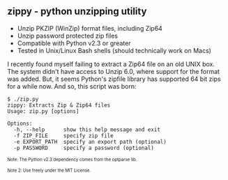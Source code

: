 zippy - python unzipping utility 
--------------------------------

- Unzip PKZIP (WinZip) format files, including Zip64
- Unzip password protected zip files
- Compatible with Python v2.3 or greater
- Tested in Unix/Linux Bash shells (should technically work on Macs)

I recently found myself failing to extract a Zip64 file on an old UNIX box.
The system didn't have access to Unzip 6.0, where support for the format was added.
But, it seems Python's zipfile library has supported 64 bit zips for a while now.
And so, this script was born: 

    $ ./zip.py
    zippy: Extracts Zip & Zip64 files
    Usage: zip.py [options]
    
    Options:
      -h, --help      show this help message and exit
      -f ZIP_FILE     specify zip file
      -e EXPORT_PATH  specify an export path (optional)
      -p PASSWORD     specify a password (optional)

<sub><sup>Note: The Python v2.3 dependency comes from the optparse lib.

<sub><sup>Note 2: Use freely under the MIT License.
